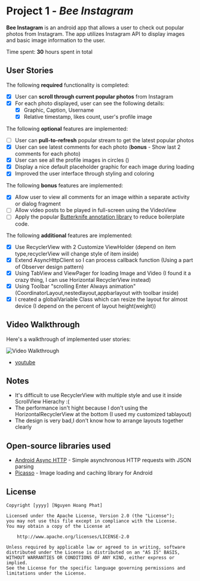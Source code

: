 # Project 1 - *Bee Instagram*

**Bee Instagram** is an android app that allows a user to check out popular photos from Instagram. The app utilizes Instagram API to display images and basic image information to the user.

Time spent: **30** hours spent in total

## User Stories

The following **required** functionality is completed:

* [X] User can **scroll through current popular photos** from Instagram
* [X] For each photo displayed, user can see the following details:
  * [X] Graphic, Caption, Username
  * [X] Relative timestamp, likes count, user's profile image

The following **optional** features are implemented:

* [ ] User can **pull-to-refresh** popular stream to get the latest popular photos
* [X] User can see latest comments for each photo (**bonus** - Show last 2 comments for each photo)
* [X] User can see all the profile images in circles ()
* [X] Display a nice default placeholder graphic for each image during loading
* [X] Improved the user interface through styling and coloring

The following **bonus** features are implemented:

* [X] Allow user to view all comments for an image within a separate activity or dialog fragment
* [ ] Allow video posts to be played in full-screen using the VideoView
* [ ] Apply the popular [Butterknife annotation library](http://guides.codepath.com/android/Reducing-View-Boilerplate-with-Butterknife) to reduce boilerplate code.

The following **additional** features are implemented:

* [X] Use RecyclerView with 2 Customize ViewHolder (depend on item type,recyclerView will change style of item inside) 
* [X] Extend AsyncHttpClient so I can process callback function (Using a part of Observer design pattern)
* [X] Using TabView and ViewPager for loading Image and Video (I found it a crazy thing, I can use Horizontal RecyclerView instead)
* [X] Using Toolbar "scrolling Enter Always animation" (CoordinatorLayout,nestedlayout,appbarlayout with toolbar inside)
* [X] I created a globalVariable Class which can resize the layout for almost device (I depend on the percent of layout height(weight))

## Video Walkthrough 

Here's a walkthrough of implemented user stories:

<img src='http://i.imgur.com/tKMNVFK.gifv)' title='Video Walkthrough' width='' alt='Video Walkthrough' />

- [youtube](https://www.youtube.com/watch?v=stT61gS2s7s&feature=youtu.be)


## Notes
- It's difficult to use RecyclerView with multiple style and use it inside ScrollView Hierachy :(
- The performance isn't hight because I don't using the HorizontalRecyclerView at the bottom (I used my customized tablayout)
- The design is very bad,I don't know how to arrange layouts together clearly

## Open-source libraries used

- [Android Async HTTP](https://github.com/loopj/android-async-http) - Simple asynchronous HTTP requests with JSON parsing
- [Picasso](http://square.github.io/picasso/) - Image loading and caching library for Android

## License

    Copyright [yyyy] [Nguyen Hoang Phat]

    Licensed under the Apache License, Version 2.0 (the "License");
    you may not use this file except in compliance with the License.
    You may obtain a copy of the License at

        http://www.apache.org/licenses/LICENSE-2.0

    Unless required by applicable law or agreed to in writing, software
    distributed under the License is distributed on an "AS IS" BASIS,
    WITHOUT WARRANTIES OR CONDITIONS OF ANY KIND, either express or implied.
    See the License for the specific language governing permissions and
    limitations under the License.
